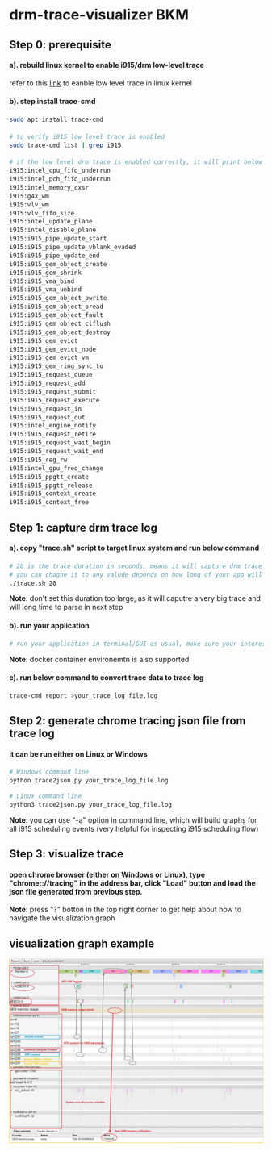 # drm-trace-visualizer BKM

## **Step 0: prerequisite** 

#### a). rebuild linux kernel to enable i915/drm low-level trace

refer to this [link](./kernel.md) to eanble low level trace in linux kernel

#### b). step install trace-cmd

```bash
sudo apt install trace-cmd

# to verify i915 low level trace is enabled 
sudo trace-cmd list | grep i915

# if the low level drm trace is enabled correctly, it will print below event list
i915:intel_cpu_fifo_underrun
i915:intel_pch_fifo_underrun
i915:intel_memory_cxsr
i915:g4x_wm
i915:vlv_wm
i915:vlv_fifo_size
i915:intel_update_plane
i915:intel_disable_plane
i915:i915_pipe_update_start
i915:i915_pipe_update_vblank_evaded
i915:i915_pipe_update_end
i915:i915_gem_object_create
i915:i915_gem_shrink
i915:i915_vma_bind
i915:i915_vma_unbind
i915:i915_gem_object_pwrite
i915:i915_gem_object_pread
i915:i915_gem_object_fault
i915:i915_gem_object_clflush
i915:i915_gem_object_destroy
i915:i915_gem_evict
i915:i915_gem_evict_node
i915:i915_gem_evict_vm
i915:i915_gem_ring_sync_to
i915:i915_request_queue
i915:i915_request_add
i915:i915_request_submit
i915:i915_request_execute
i915:i915_request_in
i915:i915_request_out
i915:intel_engine_notify
i915:i915_request_retire
i915:i915_request_wait_begin
i915:i915_request_wait_end
i915:i915_reg_rw
i915:intel_gpu_freq_change
i915:i915_ppgtt_create
i915:i915_ppgtt_release
i915:i915_context_create
i915:i915_context_free
```

## **Step 1: capture drm trace log**

#### a). copy "trace.sh" script to target linux system and run below command

```bash
# 20 is the trace duration in seconds, means it will capture drm trace for 20 seconds.
# you can chagne it to any valude depends on how long of your app will run
./trace.sh 20 
```
**Note**: don't set this duration too large, as it will caputre a very big trace and will long time to parse in next step

#### b). run your application
```bash
# run your application in terminal/GUI as usual, make sure your interest part is in trace duration time 
```
**Note**: docker container environemtn is also supported

#### c). run below command to convert trace data to trace log
```bash
trace-cmd report >your_trace_log_file.log
```

## **Step 2: generate chrome tracing json file from trace log**

#### it can be run either on Linux or Windows

```bash
# Windows command line
python trace2json.py your_trace_log_file.log
```

```bash
# Linux command line
python3 trace2json.py your_trace_log_file.log
```

**Note**: you can use "-a" option in command line, which will build graphs for all i915 scheduling events (very helpful for inspecting i915 scheduling flow)

## **Step 3: visualize trace**

#### open chrome browser (either on Windows or Linux), type "chrome:://tracing" in the address bar, click "Load" button and load the json file generated from previous step.

**Note**: press "?" botton in the top right corner to get help about how to navigate the visualization graph

## **visualization graph example**

![graph](graph/GST_VA_xcode.jpg "GStreamer example")